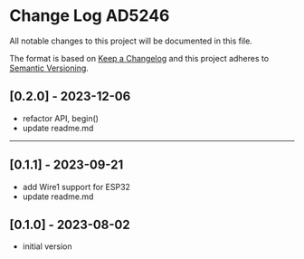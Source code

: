 # Change Log AD5246

All notable changes to this project will be documented in this file.

The format is based on [Keep a Changelog](http://keepachangelog.com/)
and this project adheres to [Semantic Versioning](http://semver.org/).


## [0.2.0] - 2023-12-06
- refactor API, begin()
- update readme.md

----


## [0.1.1] - 2023-09-21
- add Wire1 support for ESP32
- update readme.md

## [0.1.0] - 2023-08-02
- initial version

